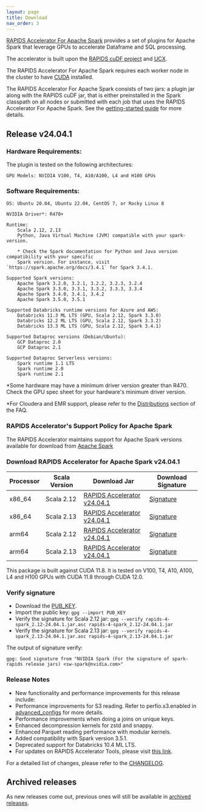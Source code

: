 ```yaml
---
layout: page
title: Download
nav_order: 3
---
```


[RAPIDS Accelerator For Apache Spark](https://github.com/NVIDIA/spark-rapids) provides a set of
plugins for Apache Spark that leverage GPUs to accelerate Dataframe and SQL processing.

The accelerator is built upon the [RAPIDS cuDF project](https://github.com/rapidsai/cudf) and
[UCX](https://github.com/openucx/ucx/).

The RAPIDS Accelerator For Apache Spark requires each worker node in the cluster to have
[CUDA](https://developer.nvidia.com/cuda-toolkit) installed.

The RAPIDS Accelerator For Apache Spark consists of two jars: a plugin jar along with the RAPIDS
cuDF jar, that is either preinstalled in the Spark classpath on all nodes or submitted with each job
that uses the RAPIDS Accelerator For Apache Spark. See the [getting-started
guide](https://docs.nvidia.com/spark-rapids/user-guide/latest/getting-started/overview.html) for more details.

## Release v24.04.1
### Hardware Requirements:

The plugin is tested on the following architectures:

	GPU Models: NVIDIA V100, T4, A10/A100, L4 and H100 GPUs

### Software Requirements:

	OS: Ubuntu 20.04, Ubuntu 22.04, CentOS 7, or Rocky Linux 8

	NVIDIA Driver*: R470+

	Runtime: 
		Scala 2.12, 2.13
		Python, Java Virtual Machine (JVM) compatible with your spark-version. 

		* Check the Spark documentation for Python and Java version compatibility with your specific 
		Spark version. For instance, visit `https://spark.apache.org/docs/3.4.1` for Spark 3.4.1.

	Supported Spark versions:
		Apache Spark 3.2.0, 3.2.1, 3.2.2, 3.2.3, 3.2.4
		Apache Spark 3.3.0, 3.3.1, 3.3.2, 3.3.3, 3.3.4
		Apache Spark 3.4.0, 3.4.1, 3.4.2
		Apache Spark 3.5.0, 3.5.1
	
	Supported Databricks runtime versions for Azure and AWS:
		Databricks 11.3 ML LTS (GPU, Scala 2.12, Spark 3.3.0)
		Databricks 12.2 ML LTS (GPU, Scala 2.12, Spark 3.3.2)
		Databricks 13.3 ML LTS (GPU, Scala 2.12, Spark 3.4.1)
	
	Supported Dataproc versions (Debian/Ubuntu):
		GCP Dataproc 2.0
		GCP Dataproc 2.1
	
	Supported Dataproc Serverless versions:
		Spark runtime 1.1 LTS
		Spark runtime 2.0
		Spark runtime 2.1

*Some hardware may have a minimum driver version greater than R470. Check the GPU spec sheet
for your hardware's minimum driver version.

*For Cloudera and EMR support, please refer to the
[Distributions](https://docs.nvidia.com/spark-rapids/user-guide/latest/faq.html#which-distributions-are-supported) section of the FAQ.

### RAPIDS Accelerator's Support Policy for Apache Spark
The RAPIDS Accelerator maintains support for Apache Spark versions available for download from [Apache Spark](https://spark.apache.org/downloads.html)

### Download RAPIDS Accelerator for Apache Spark v24.04.1

| Processor | Scala Version | Download Jar | Download Signature |
|-----------|---------------|--------------|--------------------|
| x86_64    | Scala 2.12    | [RAPIDS Accelerator v24.04.1](https://repo1.maven.org/maven2/com/nvidia/rapids-4-spark_2.12/24.04.1/rapids-4-spark_2.12-24.04.1.jar) | [Signature](https://repo1.maven.org/maven2/com/nvidia/rapids-4-spark_2.12/24.04.1/rapids-4-spark_2.12-24.04.1.jar.asc) |
| x86_64    | Scala 2.13    | [RAPIDS Accelerator v24.04.1](https://repo1.maven.org/maven2/com/nvidia/rapids-4-spark_2.13/24.04.1/rapids-4-spark_2.13-24.04.1.jar) | [Signature](https://repo1.maven.org/maven2/com/nvidia/rapids-4-spark_2.13/24.04.1/rapids-4-spark_2.13-24.04.1.jar.asc) |
| arm64     | Scala 2.12    | [RAPIDS Accelerator v24.04.1](https://repo1.maven.org/maven2/com/nvidia/rapids-4-spark_2.12/24.04.1/rapids-4-spark_2.12-24.04.1-cuda11-arm64.jar) | [Signature](https://repo1.maven.org/maven2/com/nvidia/rapids-4-spark_2.12/24.04.1/rapids-4-spark_2.12-24.04.1-cuda11-arm64.jar.asc) |
| arm64     | Scala 2.13    | [RAPIDS Accelerator v24.04.1](https://repo1.maven.org/maven2/com/nvidia/rapids-4-spark_2.13/24.04.1/rapids-4-spark_2.13-24.04.1-cuda11-arm64.jar) | [Signature](https://repo1.maven.org/maven2/com/nvidia/rapids-4-spark_2.13/24.04.1/rapids-4-spark_2.13-24.04.1-cuda11-arm64.jar.asc) |

This package is built against CUDA 11.8. It is tested on V100, T4, A10, A100, L4 and H100 GPUs with 
CUDA 11.8 through CUDA 12.0.

### Verify signature
* Download the [PUB_KEY](https://keys.openpgp.org/search?q=sw-spark@nvidia.com).
* Import the public key: `gpg --import PUB_KEY`
* Verify the signature for Scala 2.12 jar:
    `gpg --verify rapids-4-spark_2.12-24.04.1.jar.asc rapids-4-spark_2.12-24.04.1.jar`
* Verify the signature for Scala 2.13 jar:
    `gpg --verify rapids-4-spark_2.13-24.04.1.jar.asc rapids-4-spark_2.13-24.04.1.jar`

The output of signature verify:

	gpg: Good signature from "NVIDIA Spark (For the signature of spark-rapids release jars) <sw-spark@nvidia.com>"

### Release Notes
* New functionality and performance improvements for this release include:
* Performance improvements for S3 reading. 
Refer to perfio.s3.enabled in [advanced_configs](./additional-functionality/advanced_configs.md) for more details.
* Performance improvements when doing a joins on unique keys.
* Enhanced decompression kernels for zstd and snappy.
* Enhanced Parquet reading performance with modular kernels.
* Added compatibility with Spark version 3.5.1.
* Deprecated support for Databricks 10.4 ML LTS.
* For updates on RAPIDS Accelerator Tools, please visit [this link](https://github.com/NVIDIA/spark-rapids-tools/releases).

For a detailed list of changes, please refer to the
[CHANGELOG](https://github.com/NVIDIA/spark-rapids/blob/main/CHANGELOG.md).

## Archived releases

As new releases come out, previous ones will still be available in [archived releases](./archive.md).
